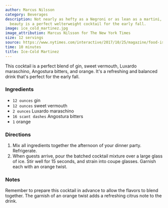 ```yaml
---
author: Marcus Nilsson
category: Beverages
description: Not nearly as hefty as a Negroni or as lean as a martini, this little
  beauty is a perfect welterweight cocktail for the early fall.
image: ice_cold_martinez.jpg
image_attribution: Marcus Nilsson for The New York Times
size: 12 servings
source: https://www.nytimes.com/interactive/2017/10/25/magazine/food-issue-gabrielle-hamilton-old-school-dinner-party.html
time: 10 minutes
title: Ice-Cold Martinez
---
```

This cocktail is a perfect blend of gin, sweet vermouth, Luxardo maraschino, Angostura bitters, and orange. It's a refreshing and balanced drink that's perfect for the early fall.

### Ingredients

* `12 ounces` gin
* `12 ounces` sweet vermouth
* `2 ounces` Luxardo maraschino
* `16 scant dashes` Angostura bitters
* `1` orange

### Directions

1. Mix all ingredients together the afternoon of your dinner party. Refrigerate.
2. When guests arrive, pour the batched cocktail mixture over a large glass of ice. Stir well for 15 seconds, and strain into coupe glasses. Garnish each with an orange twist.

### Notes

Remember to prepare this cocktail in advance to allow the flavors to blend together. The garnish of an orange twist adds a refreshing citrus note to the drink.